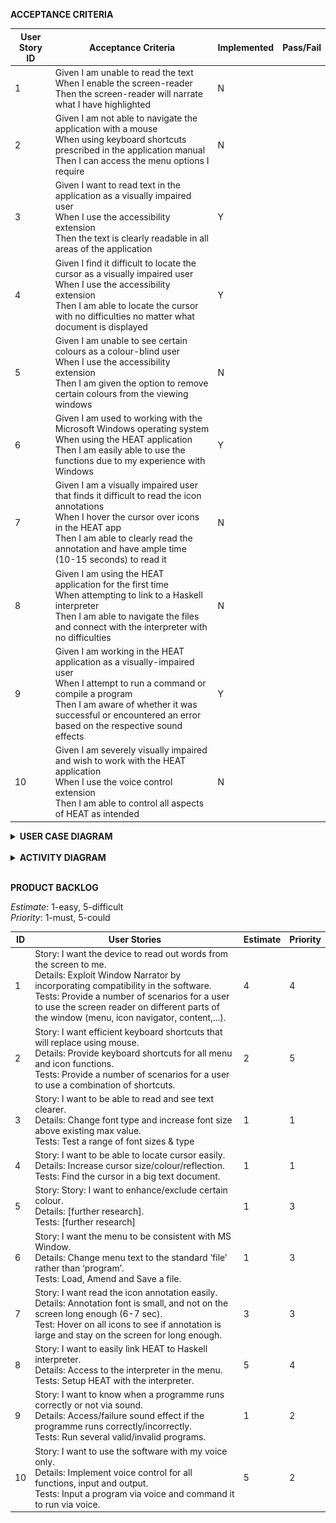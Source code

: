 **ACCEPTANCE CRITERIA**

| **User Story ID** | **Acceptance Criteria** | **Implemented** | **Pass/Fail** |
| ------ | ------ | ------ | ------ |
| 1 | Given I am unable to read the text <br>When I enable the screen-reader <br>Then the screen-reader will  narrate what I have highlighted | N | |
| 2 | Given I am not able to navigate the application with a mouse <br>When using keyboard shortcuts prescribed in the application manual <br>Then I can access the menu options I require | N | |
| 3 | Given I want to read text in the application as a visually impaired user <br>When I use the accessibility extension <br>Then the text is clearly readable in all areas of the application | Y | |
| 4 | Given I find it difficult to locate the cursor as a visually impaired user <br>When I use the accessibility extension <br>Then I am able to locate the cursor with no difficulties no matter what document is displayed | Y | |
| 5 | Given I am unable to see certain colours as a colour-blind user <br>When I use the accessibility extension <br>Then I am given the option to remove certain colours from the viewing windows | N | |
| 6 | Given I am used to working with the Microsoft Windows operating system <br>When using the HEAT application <br>Then I am easily able to use the functions due to my experience with Windows | Y | |
| 7 | Given I am a visually impaired user that finds it difficult to read the icon annotations <br>When I hover the cursor over icons in the HEAT app <br>Then I am able to clearly read the annotation and have ample time (10-15 seconds) to read it | N | |
| 8 | Given I am using the HEAT application for the first time <br>When attempting to link to a Haskell interpreter <br>Then I am able to navigate the files and connect with the interpreter with no difficulties | N | |
| 9 | Given I am working in the HEAT application as a visually-impaired user <br>When I attempt to run a command or compile a program <br>Then I am aware of whether it was successful or encountered an error based on the respective sound effects | Y | |
| 10 | Given I am severely visually impaired and wish to work with the HEAT application <br>When I use the voice control extension <br>Then I am able to control all aspects of HEAT as intended | N | |

<details><summary><b>USER CASE DIAGRAM</b></summary>
![HEAT_user_case](uploads/2bea741c67418d3bf300a8089d0b1b4f/HEAT_user_case.jpg)</details><br>
<details><summary><b>ACTIVITY DIAGRAM</b></summary><br>
![HEAT_action_process](uploads/1d07110fc77a5fa4b1f37edd45a8aca2/HEAT_action_process.jpg)</details><br>

**PRODUCT BACKLOG**

*Estimate*: 1-easy, 5-difficult  
*Priority*: 1-must, 5-could

| **ID** | **User Stories** | **Estimate** | **Priority** |
| ------ | ------ | ------ | ------ |
| 1 | Story: I want the device to read out words from the screen to me. <br>Details: Exploit Window Narrator by incorporating compatibility in the software. <br>Tests: Provide a number of scenarios for a user to use the screen reader on different parts of the window (menu, icon navigator, content,...). | 4 | 4 |
| 2 | Story: I want efficient keyboard shortcuts that will replace using mouse. <br>Details: Provide keyboard shortcuts for all menu and icon functions. <br>Tests: Provide a number of scenarios for a user to use a combination of shortcuts. | 2 | 5 |
| 3 | Story: I want to be able to read and see text clearer. <br>Details: Change font type and increase font size above existing max value. <br>Tests: Test a range of font sizes & type | 1 | 1 |
| 4 | Story: I want to be able to locate cursor easily. <br>Details: Increase cursor size/colour/reflection. <br>Tests: Find the cursor in a big text document.| 1 | 1 |
| 5 | Story: Story: I want to enhance/exclude certain colour. <br>Details: [further research]. <br>Tests: [further research]| 1 | 3 |
| 6 | Story: I want the menu to be consistent with MS Window. <br>Details: Change menu text to the standard ‘file’ rather than ‘program’. <br>Tests: Load, Amend and Save a file.| 1 | 3 |
| 7 | Story: I want read the icon annotation easily. <br>Details: Annotation font is small, and not on the screen long enough (6-7 sec). <br>Test: Hover on all icons to see if annotation is large and stay on the screen for long enough. | 3 | 3 |
| 8 | Story: I want to easily link HEAT to Haskell interpreter. <br>Details: Access to the interpreter in the menu. <br>Tests: Setup HEAT with the interpreter. | 5 | 4 |
| 9 | Story: I want to know when a programme runs correctly or not via sound. <br>Details: Access/failure sound effect if the programme runs correctly/incorrectly. <br>Tests: Run several valid/invalid programs.| 1 | 2 |
| 10 | Story: I want to use the software with my voice only. <br>Details: Implement voice control for all functions, input and output. <br>Tests: Input a program via voice and command it to run via voice. | 5 | 2 |
